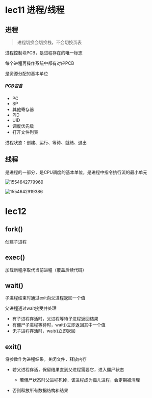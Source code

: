 # lec11 进程/线程

## 进程

> 进程切换会切换栈，不会切换页表

进程控制块PCB，是进程存在的唯一标志

每个进程再操作系统中都有对应PCB

是资源分配的基本单位

##### PCB包含

+ PC
+ SP
+ 其他寄存器
+ PID
+ UID
+ 调度优先级
+ 打开文件列表

进程状态：创建、运行、等待、就绪、退出

## 线程

是进程的一部分，是CPU调度的基本单位，是进程中指令执行流的最小单元

![1554642779969](D:\code\os\os_course_exercises\mid-term\pic\1554642779969.png)

![1554642919386](D:\code\os\os_course_exercises\mid-term\pic\1554642919386.png)

# lec12

## fork()

创建子进程

## exec()

加载新程序取代当前进程（覆盖后续代码）

## wait()

子进程结束时通过exit向父进程返回一个值

父进程通过wait接受并处理

+ 有子进程存活时，父进程等待子进程返回结果
+ 有僵尸子进程等待时，wait()立即返回其中一个值
+ 无子进程存活时，wait()立即返回

## exit()

将参数作为进程结果，关闭文件，释放内存

+ 若父进程存活，保留结果直到父进程需要它，进入僵尸状态

  + 若僵尸状态时父进程死掉，该进程成为孤儿进程，会定期被清理

+ 否则释放所有数据结构和结果

  